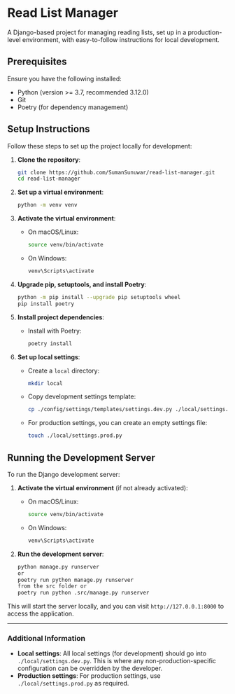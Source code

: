 # Read List Manager

A Django-based project for managing reading lists, set up in a production-level environment, with easy-to-follow instructions for local development.

## Prerequisites

Ensure you have the following installed:

- Python (version >= 3.7, recommended 3.12.0)
- Git
- Poetry (for dependency management)

## Setup Instructions

Follow these steps to set up the project locally for development:

1. **Clone the repository**:
    ```bash
    git clone https://github.com/SumanSunuwar/read-list-manager.git
    cd read-list-manager
    ```

2. **Set up a virtual environment**:
    ```bash
    python -m venv venv
    ```

3. **Activate the virtual environment**:
    - On macOS/Linux:
      ```bash
      source venv/bin/activate
      ```
    - On Windows:
      ```bash
      venv\Scripts\activate
      ```

4. **Upgrade pip, setuptools, and install Poetry**:
    ```bash
    python -m pip install --upgrade pip setuptools wheel
    pip install poetry
    ```

5. **Install project dependencies**:
    - Install with Poetry:
      ```bash
      poetry install
      ```

6. **Set up local settings**:
    - Create a `local` directory:
      ```bash
      mkdir local
      ```
    - Copy development settings template:
      ```bash
      cp ./config/settings/templates/settings.dev.py ./local/settings.dev.py
      ```
    - For production settings, you can create an empty settings file:
      ```bash
      touch ./local/settings.prod.py
      ```

## Running the Development Server

To run the Django development server:

1. **Activate the virtual environment** (if not already activated):
    - On macOS/Linux:
      ```bash
      source venv/bin/activate
      ```
    - On Windows:
      ```bash
      venv\Scripts\activate
      ```

2. **Run the development server**:
    ```bash
    python manage.py runserver
    or
    poetry run python manage.py runserver
    from the src folder or
    poetry run python .src/manage.py runserver
    ```

This will start the server locally, and you can visit `http://127.0.0.1:8000` to access the application.

---

### Additional Information

- **Local settings**: All local settings (for development) should go into `./local/settings.dev.py`. This is where any non-production-specific configuration can be overridden by the developer.
- **Production settings**: For production settings, use `./local/settings.prod.py` as required.

